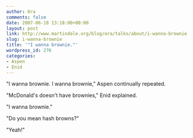```yaml
---
author: Ora
comments: false
date: 2007-06-18 13:18:00+00:00
layout: post
link: http://www.martindale.org/blog/ora/talks/about/i-wanna-brownie
slug: i-wanna-brownie
title: '"I wanna brownie."'
wordpress_id: 276
categories:
- Aspen
- Enid
---
```


"I wanna brownie. I wanna brownie," Aspen continually repeated.  
  
"McDonald's doesn't have brownies," Enid explained.  
  
"I wanna brownie."  
  
"Do you mean hash browns?"  
  
"Yeah!"
